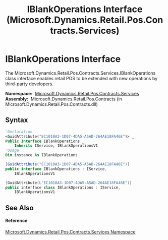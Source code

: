 ﻿---
title: IBlankOperations Interface (Microsoft.Dynamics.Retail.Pos.Contracts.Services)
TOCTitle: IBlankOperations Interface
ms:assetid: T:Microsoft.Dynamics.Retail.Pos.Contracts.Services.IBlankOperations
ms:mtpsurl: https://technet.microsoft.com/en-us/library/microsoft.dynamics.retail.pos.contracts.services.iblankoperations(v=AX.60)
ms:contentKeyID: 47344241
ms.date: 05/18/2015
mtps_version: v=AX.60
f1_keywords:
- Microsoft.Dynamics.Retail.Pos.Contracts.Services.IBlankOperations
dev_langs:
- CSharp
- C++
- VB
---

# IBlankOperations Interface

The Microsoft.Dynamics.Retail.Pos.Contracts.Services.IBlankOperations class interface enables retail POS to be extended with new operations by third-party developers.

**Namespace:**  [Microsoft.Dynamics.Retail.Pos.Contracts.Services](microsoft-dynamics-retail-pos-contracts-services-namespace.md)  
**Assembly:**  Microsoft.Dynamics.Retail.Pos.Contracts (in Microsoft.Dynamics.Retail.Pos.Contracts.dll)

## Syntax

``` vb
'Declaration
<GuidAttribute("EC1010A3-1D07-4DA5-A5AD-264AE18FA46E")> _
Public Interface IBlankOperations _
    Inherits IService, IBlankOperationsV1
'Usage
Dim instance As IBlankOperations
```

``` csharp
[GuidAttribute("EC1010A3-1D07-4DA5-A5AD-264AE18FA46E")]
public interface IBlankOperations : IService, 
    IBlankOperationsV1
```

``` c++
[GuidAttribute(L"EC1010A3-1D07-4DA5-A5AD-264AE18FA46E")]
public interface class IBlankOperations : IService, 
    IBlankOperationsV1
```

## See Also

#### Reference

[Microsoft.Dynamics.Retail.Pos.Contracts.Services Namespace](microsoft-dynamics-retail-pos-contracts-services-namespace.md)

